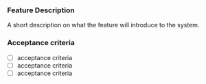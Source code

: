 ### Feature Description

A short description on what the feature will introduce to the system.

### Acceptance criteria

- [ ] acceptance criteria
- [ ] acceptance criteria
- [ ] acceptance criteria
